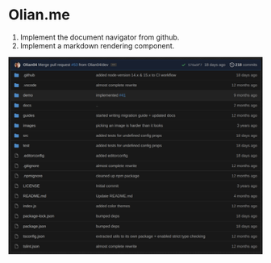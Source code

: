 # Olian.me

1. Implement the document navigator from github.
2. Implement a markdown rendering component.

![](./design/DocumentNavigator.png)
